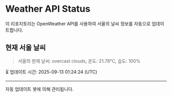 
# Weather API Status

이 리포지토리는 OpenWeather API를 사용하여 서울의 날씨 정보를 자동으로 업데이트합니다.

## 현재 서울 날씨
> 서울의 현재 날씨: overcast clouds, 온도: 21.78°C, 습도: 100%

⏳ 업데이트 시간: 2025-09-13 01:24:24 (UTC)

---
자동 업데이트 봇에 의해 관리됩니다.
